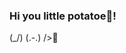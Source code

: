 ### Hi you little potatoe🥔!

(\_/)
(.-.)
/>🍟

<!--
**Pommesastronaut/Pommesastronaut** is a ✨ _special_ ✨ repository because its `README.md` (this file) appears on your GitHub profile.

- 🔭 I’m currently working on @SweaterClub
- 📫 How to reach me: Discord: Pommesastr0naut#1956
- ⚡ Fun fact: I like 🍟
-->
